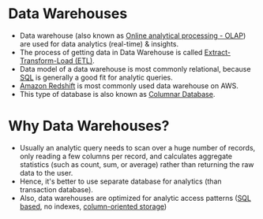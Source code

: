 # Data Warehouses
- Data warehouse (also known as [Online analytical processing - OLAP](../../3_DatabaseComponents/1_Glossaries/OLTPvsOTAP.md)) are used for data analytics (real-time) & insights.
- The process of getting data in Data Warehouse is called [Extract-Transform-Load (ETL)](ETL.md).
- Data model of a data warehouse is most commonly relational, because [SQL](../../3_DatabaseComponents/Readme.md) is generally a good fit for analytic queries.
- [Amazon Redshift](../../../2_AWSComponents/10_BigDataComponents/DataWarehouse/AmazonRedshift.md) is most commonly used data warehouse on AWS.
- This type of database is also known as [Columnar Database](https://aws.amazon.com/nosql/columnar/).

# Why Data Warehouses?
- Usually an analytic query needs to scan over a huge number of records, only reading a few columns per record, and calculates aggregate statistics (such as count, sum, or average) rather than returning the raw data to the user.
- Hence, it's better to use separate database for analytics (than transaction database).
- Also, data warehouses are optimized for analytic access patterns ([SQL based](../../3_DatabaseComponents/Readme.md), no indexes, [column-oriented storage](https://en.wikipedia.org/wiki/Column-oriented_DBMS))